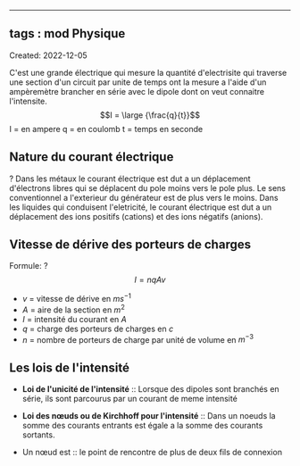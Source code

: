 
---
tags : mod Physique
---
Created: 2022-12-05

C'est une grande électrique qui mesure la quantité d'electrisite qui traverse une section d'un circuit par unite de temps ont la mesure a l'aide d'un ampèremètre brancher en série avec le dipole dont on veut connaitre l'intensite. 
$$I = \large {\frac{q}{t}}$$I = en ampere
q = en coulomb
t = temps en seconde

## Nature du courant électrique
?
Dans les métaux le courant électrique est dut a un déplacement d'électrons libres qui se déplacent du pole moins vers le pole plus. Le sens conventionnel a l'exterieur du générateur est de plus vers le moins.
Dans les liquides qui conduisent l'eletricité, le courant électrique est dut a un déplacement des ions positifs (cations) et des ions négatifs (anions).
<!--SR:!2023-01-21,3,250-->


## Vitesse de dérive des porteurs de charges
Formule:
?
$$I=nqAv$$
- $v$ = vitesse de dérive en $ms^{-1}$
- $A$ = aire de la section en $m^{2}$
- $I$ = intensité du courant en $A$
- $q$ = charge des porteurs de charges en $c$
- $n$ = nombre de porteurs de charge par unité de volume en $m^{-3}$


## Les lois de l'intensité
- **Loi de l'unicité de l'intensité** :: Lorsque des dipoles sont branchés en série, ils sont parcourus par un courant de meme intensité

- **Loi des nœuds ou de Kirchhoff pour l'intensité** :: Dans un noeuds la somme des courants entrants est égale a la somme des courants sortants.


- Un nœud est :: le point de rencontre de plus de deux fils de connexion
<!--SR:!2023-01-21,3,250-->

